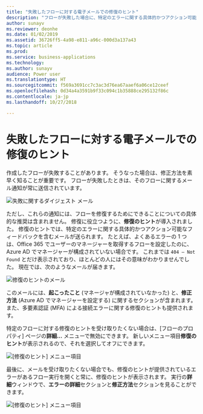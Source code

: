 ```yaml
---
title: "失敗したフローに対する電子メールでの修復のヒント"
description: "フローが失敗した場合に、特定のエラーに関する具体的かつアクション可能なフィードバックを含むメールを受け取ります。 修復のヒントでは、フローが失敗した理由と解決方法が正確に示されます。 Flow ポータルで実行失敗をクリックして、修復のヒントを見ることもできます。"
author: sunayv
ms.reviewer: deonhe
ms.date: 01/02/2019
ms.assetid: 36726ff5-4a98-e811-a96c-000d3a137a43
ms.topic: article
ms.prod: 
ms.service: business-applications
ms.technology: 
ms.author: sunayv
audience: Power user
ms.translationtype: HT
ms.sourcegitcommit: f569a3691cc7c3ac3d76ea67aaef6a06ce12ceef
ms.openlocfilehash: 0d34a4a3591b9f33c094c1b35888ce295132f86c
ms.contentlocale: ja-jp
ms.lasthandoff: 10/27/2018

---
```

# <a name="repair-tips-in-email-for-failed-flows"></a>失敗したフローに対する電子メールでの修復のヒント




作成したフローが失敗することがあります。 そうなった場合は、修正方法を素早く知ることが重要です。 フローが失敗したときは、そのフローに関するメール通知が常に送信されています。

![失敗に関するダイジェスト メール](media/repair-tips-0.png "失敗に関するダイジェスト メール")

ただし、これらの通知には、フローを修復するためにできることについての具体的な推奨は含まれません。 修復に役立つように、**修復のヒント**が導入されました。 修復のヒントでは、特定のエラーに関する具体的かつアクション可能なフィードバックを含むメールが送られます。 たとえば、よくあるエラーの 1 つは、Office 365 でユーザーのマネージャーを取得するフローを設定したのに、Azure AD でマネージャーが構成されていない場合です。 これまでは `404 – Not Found` とだけ表示されており、ほとんどの人にはその意味がわかりませんでした。 現在では、次のようなメールが届きます。

![修復のヒントのメール](media/repair-tips-1.png "修復のヒントのメール")

このメールには、**起こったこと** (マネージャが構成されていなかった) と、**修正方法** (Azure AD でマネージャーを設定する) に関するセクションが含まれます。 また、多要素認証 (MFA) による接続エラーに関する修復のヒントも提供されます。

特定のフローに対する修復のヒントを受け取りたくない場合は、[フローのプロパティ] ページの**詳細...** メニューで無効にできます。 新しいメニュー項目**修復のヒント**が表示されるので、それを選択してオフにできます。

![[修復のヒント] メニュー項目](media/repair-tips-3.png "[修復のヒント] メニュー項目")

最後に、メールを受け取りたくない場合でも、修復のヒントが提供されているエラーがあるフロー実行を開くと常に、修復のヒントが表示されます。 実行の**詳細**ウィンドウで、**エラーの詳細**セクションと**修正方法**セクションを見ることができます。

![[修復のヒント] メニュー項目](media/repair-tips-2.png "[修復のヒント] メニュー項目")
